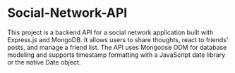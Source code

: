 # Social-Network-API
This project is a backend API for a social network application built with Express.js and MongoDB. It allows users to share thoughts, react to friends' posts, and manage a friend list. The API uses Mongoose ODM for database modeling and supports timestamp formatting with a JavaScript date library or the native Date object. 
